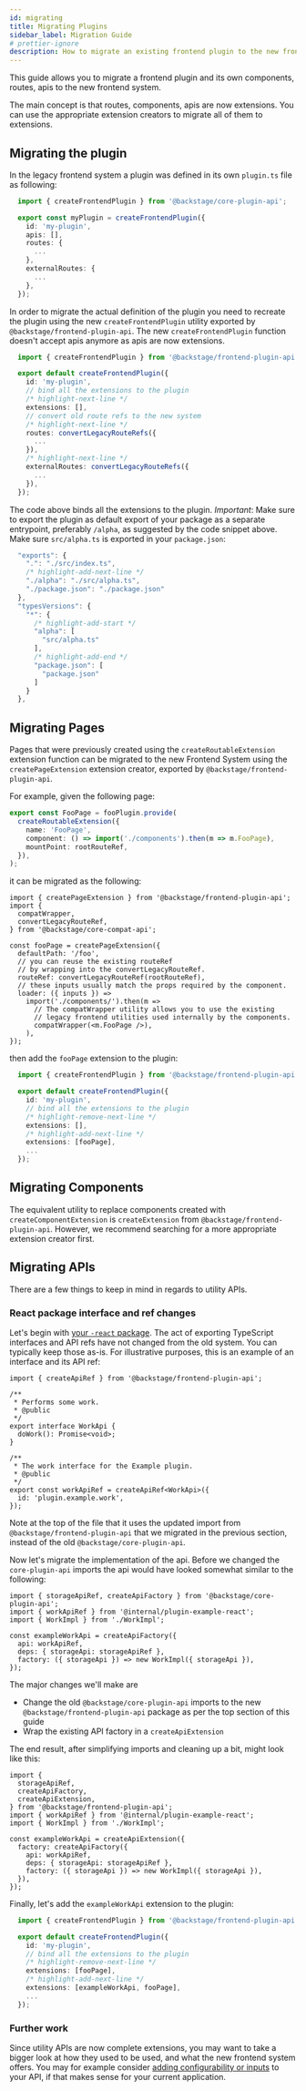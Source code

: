 ```yaml
---
id: migrating
title: Migrating Plugins
sidebar_label: Migration Guide
# prettier-ignore
description: How to migrate an existing frontend plugin to the new frontend system
---
```


This guide allows you to migrate a frontend plugin and its own components, routes, apis to the new frontend system.

The main concept is that routes, components, apis are now extensions. You can use the appropriate extension creators to migrate all of them to extensions.

## Migrating the plugin

In the legacy frontend system a plugin was defined in its own `plugin.ts` file as following:

```ts title="my-plugin/src/plugin.ts"
  import { createFrontendPlugin } from '@backstage/core-plugin-api';

  export const myPlugin = createFrontendPlugin({
    id: 'my-plugin',
    apis: [],
    routes: {
      ...
    },
    externalRoutes: {
      ...
    },
  });
```

In order to migrate the actual definition of the plugin you need to recreate the plugin using the new `createFrontendPlugin` utility exported by `@backstage/frontend-plugin-api`.
The new `createFrontendPlugin` function doesn't accept apis anymore as apis are now extensions.

```ts title="my-plugin/src/alpha.ts"
  import { createFrontendPlugin } from '@backstage/frontend-plugin-api';

  export default createFrontendPlugin({
    id: 'my-plugin',
    // bind all the extensions to the plugin
    /* highlight-next-line */
    extensions: [],
    // convert old route refs to the new system
    /* highlight-next-line */
    routes: convertLegacyRouteRefs({
      ...
    }),
    /* highlight-next-line */
    externalRoutes: convertLegacyRouteRefs({
      ...
    }),
  });
```

The code above binds all the extensions to the plugin. _Important_: Make sure to export the plugin as default export of your package as a separate entrypoint, preferably `/alpha`, as suggested by the code snippet above. Make sure `src/alpha.ts` is exported in your `package.json`:

```ts title="my-plugin/package.json"
  "exports": {
    ".": "./src/index.ts",
    /* highlight-add-next-line */
    "./alpha": "./src/alpha.ts",
    "./package.json": "./package.json"
  },
  "typesVersions": {
    "*": {
      /* highlight-add-start */
      "alpha": [
        "src/alpha.ts"
      ],
      /* highlight-add-end */
      "package.json": [
        "package.json"
      ]
    }
  },
```

## Migrating Pages

Pages that were previously created using the `createRoutableExtension` extension function can be migrated to the new Frontend System using the `createPageExtension` extension creator, exported by `@backstage/frontend-plugin-api`.

For example, given the following page:

```ts
export const FooPage = fooPlugin.provide(
  createRoutableExtension({
    name: 'FooPage',
    component: () => import('./components').then(m => m.FooPage),
    mountPoint: rootRouteRef,
  }),
);
```

it can be migrated as the following:

```tsx
import { createPageExtension } from '@backstage/frontend-plugin-api';
import {
  compatWrapper,
  convertLegacyRouteRef,
} from '@backstage/core-compat-api';

const fooPage = createPageExtension({
  defaultPath: '/foo',
  // you can reuse the existing routeRef
  // by wrapping into the convertLegacyRouteRef.
  routeRef: convertLegacyRouteRef(rootRouteRef),
  // these inputs usually match the props required by the component.
  loader: ({ inputs }) =>
    import('./components/').then(m =>
      // The compatWrapper utility allows you to use the existing
      // legacy frontend utilities used internally by the components.
      compatWrapper(<m.FooPage />),
    ),
});
```

then add the `fooPage` extension to the plugin:

```ts title="my-plugin/src/alpha.ts"
  import { createFrontendPlugin } from '@backstage/frontend-plugin-api';

  export default createFrontendPlugin({
    id: 'my-plugin',
    // bind all the extensions to the plugin
    /* highlight-remove-next-line */
    extensions: [],
    /* highlight-add-next-line */
    extensions: [fooPage],
    ...
  });
```

## Migrating Components

The equivalent utility to replace components created with `createComponentExtension` is `createExtension` from `@backstage/frontend-plugin-api`. However, we recommend searching for a more appropriate extension creator first.

## Migrating APIs

There are a few things to keep in mind in regards to utility APIs.

### React package interface and ref changes

Let's begin with [your `-react` package](../../architecture-decisions/adr011-plugin-package-structure.md). The act of exporting TypeScript interfaces and API refs have not changed from the old system. You can typically keep those as-is. For illustrative purposes, this is an example of an interface and its API ref:

```tsx title="in @internal/plugin-example-react"
import { createApiRef } from '@backstage/frontend-plugin-api';

/**
 * Performs some work.
 * @public
 */
export interface WorkApi {
  doWork(): Promise<void>;
}

/**
 * The work interface for the Example plugin.
 * @public
 */
export const workApiRef = createApiRef<WorkApi>({
  id: 'plugin.example.work',
});
```

Note at the top of the file that it uses the updated import from `@backstage/frontend-plugin-api` that we migrated in the previous section, instead of the old `@backstage/core-plugin-api`.

Now let's migrate the implementation of the api. Before we changed the `core-plugin-api` imports the api would have looked somewhat similar to the following:

```tsx title="in @internal/plugin-example, NOTE THIS IS LEGACY CODE"
import { storageApiRef, createApiFactory } from '@backstage/core-plugin-api';
import { workApiRef } from '@internal/plugin-example-react';
import { WorkImpl } from './WorkImpl';

const exampleWorkApi = createApiFactory({
  api: workApiRef,
  deps: { storageApi: storageApiRef },
  factory: ({ storageApi }) => new WorkImpl({ storageApi }),
});
```

The major changes we'll make are

- Change the old `@backstage/core-plugin-api` imports to the new `@backstage/frontend-plugin-api` package as per the top section of this guide
- Wrap the existing API factory in a `createApiExtension`

The end result, after simplifying imports and cleaning up a bit, might look like this:

```tsx title="in @internal/plugin-example"
import {
  storageApiRef,
  createApiFactory,
  createApiExtension,
} from '@backstage/frontend-plugin-api';
import { workApiRef } from '@internal/plugin-example-react';
import { WorkImpl } from './WorkImpl';

const exampleWorkApi = createApiExtension({
  factory: createApiFactory({
    api: workApiRef,
    deps: { storageApi: storageApiRef },
    factory: ({ storageApi }) => new WorkImpl({ storageApi }),
  }),
});
```

Finally, let's add the `exampleWorkApi` extension to the plugin:

```ts title="my-plugin/src/alpha.ts"
  import { createFrontendPlugin } from '@backstage/frontend-plugin-api';

  export default createFrontendPlugin({
    id: 'my-plugin',
    // bind all the extensions to the plugin
    /* highlight-remove-next-line */
    extensions: [fooPage],
    /* highlight-add-next-line */
    extensions: [exampleWorkApi, fooPage],
    ...
  });
```

### Further work

Since utility APIs are now complete extensions, you may want to take a bigger look at how they used to be used, and what the new frontend system offers. You may for example consider [adding configurability or inputs](../utility-apis/02-creating.md) to your API, if that makes sense for your current application.
